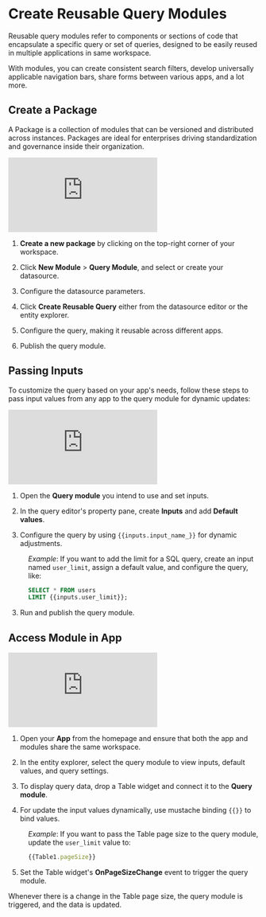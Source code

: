 # Create Reusable Query Modules

Reusable query modules refer to components or sections of code that encapsulate a specific query or set of queries, designed to be easily reused in multiple applications in same workspace.

With modules, you can create consistent search filters, develop universally applicable navigation bars, share forms between various apps, and a lot more. 

## Create a Package

A Package is a collection of modules that can be versioned and distributed across instances. Packages are ideal for enterprises driving standardization and governance inside their organization. 

<div style={{ position: "relative", paddingBottom: "calc(50.520833333333336% + 41px)", height: "0", width: "100%" }}>
  <iframe src="https://demo.arcade.software/9SAjlISVyEOMSp1OUgYv?embed" frameborder="0" loading="lazy" webkitallowfullscreen mozallowfullscreen allowfullscreen style={{ position: "absolute", top: "0", left: "0", width: "100%", height: "100%", colorScheme: "light" }} title="Appsmith | Connect Data">
  </iframe>
</div>

1. **Create a new package** by clicking on the top-right corner of your workspace.

2. Click **New Module** > **Query Module**, and select or create your datasource.

3. Configure the datasource parameters.

4. Click **Create Reusable Query** either from the datasource editor or the entity explorer.

5. Configure the query, making it reusable across different apps.

6. Publish the query module.


## Passing Inputs

To customize the query based on your app's needs, follow these steps to pass input values from any app to the query module for dynamic updates:

<div style={{ position: "relative", paddingBottom: "calc(50.520833333333336% + 41px)", height: "0", width: "100%" }}>
  <iframe src="https://demo.arcade.software/r1hOjoWH223cGSvq7mw1?embed" frameborder="0" loading="lazy" webkitallowfullscreen mozallowfullscreen allowfullscreen style={{ position: "absolute", top: "0", left: "0", width: "100%", height: "100%", colorScheme: "light" }} title="Appsmith | Connect Data">
  </iframe>
</div>


1. Open the **Query module** you intend to use and set inputs.

2. In the query editor's property pane, create **Inputs** and add **Default values**.

3. Configure the query by using `{{inputs.input_name_}}` for dynamic adjustments.

<dd>

_Example_: If you want to add the limit for a SQL query, create an input named `user_limit`, assign a default value, and configure the query, like:



```sql
SELECT * FROM users
LIMIT {{inputs.user_limit}};
```

</dd>

3. Run and publish the query module.

## Access Module in App

<div style={{ position: "relative", paddingBottom: "calc(50.520833333333336% + 41px)", height: "0", width: "100%" }}>
  <iframe src="https://demo.arcade.software/BnrzBe3Jl8Do9qEMdVSh?embed" frameborder="0" loading="lazy" webkitallowfullscreen mozallowfullscreen allowfullscreen style={{ position: "absolute", top: "0", left: "0", width: "100%", height: "100%", colorScheme: "light" }} title="Appsmith | Connect Data">
  </iframe>
</div>


1. Open your **App** from the homepage and ensure that both the app and modules share the same workspace.

2. In the entity explorer, select the query module to view inputs, default values, and query settings.

3. To display query data, drop a Table widget and connect it to the **Query module**.

4. For update the input values dynamically, use mustache binding `{{}}` to bind values.

<dd>

*Example*: If you want to pass the Table page size to the query module, update the `user_limit` value to:

```js
{{Table1.pageSize}}
```


</dd>

5. Set the Table widget's **OnPageSizeChange** event to trigger the query module.


Whenever there is a change in the Table page size, the query module is triggered, and the data is updated.






